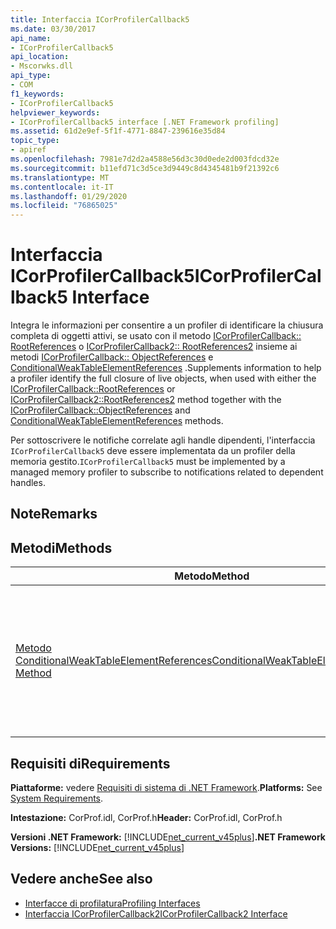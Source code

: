 ```yaml
---
title: Interfaccia ICorProfilerCallback5
ms.date: 03/30/2017
api_name:
- ICorProfilerCallback5
api_location:
- Mscorwks.dll
api_type:
- COM
f1_keywords:
- ICorProfilerCallback5
helpviewer_keywords:
- ICorProfilerCallback5 interface [.NET Framework profiling]
ms.assetid: 61d2e9ef-5f1f-4771-8847-239616e35d84
topic_type:
- apiref
ms.openlocfilehash: 7981e7d2d2a4588e56d3c30d0ede2d003fdcd32e
ms.sourcegitcommit: b11efd71c3d5ce3d9449c8d4345481b9f21392c6
ms.translationtype: MT
ms.contentlocale: it-IT
ms.lasthandoff: 01/29/2020
ms.locfileid: "76865025"
---
```

# <a name="icorprofilercallback5-interface"></a><span data-ttu-id="9c4d1-102">Interfaccia ICorProfilerCallback5</span><span class="sxs-lookup"><span data-stu-id="9c4d1-102">ICorProfilerCallback5 Interface</span></span>
<span data-ttu-id="9c4d1-103">Integra le informazioni per consentire a un profiler di identificare la chiusura completa di oggetti attivi, se usato con il metodo [ICorProfilerCallback:: RootReferences](icorprofilercallback-rootreferences-method.md) o [ICorProfilerCallback2:: RootReferences2](icorprofilercallback2-rootreferences2-method.md) insieme ai metodi [ICorProfilerCallback:: ObjectReferences](icorprofilercallback-objectreferences-method.md) e [ConditionalWeakTableElementReferences](icorprofilercallback5-conditionalweaktableelementreferences-method.md) .</span><span class="sxs-lookup"><span data-stu-id="9c4d1-103">Supplements information to help a profiler identify the full closure of live objects, when used with either the [ICorProfilerCallback::RootReferences](icorprofilercallback-rootreferences-method.md) or [ICorProfilerCallback2::RootReferences2](icorprofilercallback2-rootreferences2-method.md) method together with the [ICorProfilerCallback::ObjectReferences](icorprofilercallback-objectreferences-method.md) and [ConditionalWeakTableElementReferences](icorprofilercallback5-conditionalweaktableelementreferences-method.md) methods.</span></span>  
  
 <span data-ttu-id="9c4d1-104">Per sottoscrivere le notifiche correlate agli handle dipendenti, l'interfaccia `ICorProfilerCallback5` deve essere implementata da un profiler della memoria gestito.</span><span class="sxs-lookup"><span data-stu-id="9c4d1-104">`ICorProfilerCallback5` must be implemented by a managed memory profiler to subscribe to notifications related to dependent handles.</span></span>  
  
## <a name="remarks"></a><span data-ttu-id="9c4d1-105">Note</span><span class="sxs-lookup"><span data-stu-id="9c4d1-105">Remarks</span></span>  
  
## <a name="methods"></a><span data-ttu-id="9c4d1-106">Metodi</span><span class="sxs-lookup"><span data-stu-id="9c4d1-106">Methods</span></span>  
  
|<span data-ttu-id="9c4d1-107">Metodo</span><span class="sxs-lookup"><span data-stu-id="9c4d1-107">Method</span></span>|<span data-ttu-id="9c4d1-108">Descrizione</span><span class="sxs-lookup"><span data-stu-id="9c4d1-108">Description</span></span>|  
|------------|-----------------|  
|[<span data-ttu-id="9c4d1-109">Metodo ConditionalWeakTableElementReferences</span><span class="sxs-lookup"><span data-stu-id="9c4d1-109">ConditionalWeakTableElementReferences Method</span></span>](icorprofilercallback5-conditionalweaktableelementreferences-method.md)|<span data-ttu-id="9c4d1-110">Identifica la chiusura transitiva di oggetti a cui le radici fanno riferimento tramite i riferimenti di campo di membri diretti e tramite le dipendenze `ConditionalWeakTable`.</span><span class="sxs-lookup"><span data-stu-id="9c4d1-110">Identifies the transitive closure of objects referenced by those roots through both direct member field references and through `ConditionalWeakTable` dependencies.</span></span>|  
  
## <a name="requirements"></a><span data-ttu-id="9c4d1-111">Requisiti di</span><span class="sxs-lookup"><span data-stu-id="9c4d1-111">Requirements</span></span>  
 <span data-ttu-id="9c4d1-112">**Piattaforme:** vedere [Requisiti di sistema di .NET Framework](../../../../docs/framework/get-started/system-requirements.md).</span><span class="sxs-lookup"><span data-stu-id="9c4d1-112">**Platforms:** See [System Requirements](../../../../docs/framework/get-started/system-requirements.md).</span></span>  
  
 <span data-ttu-id="9c4d1-113">**Intestazione:** CorProf.idl, CorProf.h</span><span class="sxs-lookup"><span data-stu-id="9c4d1-113">**Header:** CorProf.idl, CorProf.h</span></span>  
  
 <span data-ttu-id="9c4d1-114">**Versioni .NET Framework:** [!INCLUDE[net_current_v45plus](../../../../includes/net-current-v45plus-md.md)]</span><span class="sxs-lookup"><span data-stu-id="9c4d1-114">**.NET Framework Versions:** [!INCLUDE[net_current_v45plus](../../../../includes/net-current-v45plus-md.md)]</span></span>  
  
## <a name="see-also"></a><span data-ttu-id="9c4d1-115">Vedere anche</span><span class="sxs-lookup"><span data-stu-id="9c4d1-115">See also</span></span>

- [<span data-ttu-id="9c4d1-116">Interfacce di profilatura</span><span class="sxs-lookup"><span data-stu-id="9c4d1-116">Profiling Interfaces</span></span>](profiling-interfaces.md)
- [<span data-ttu-id="9c4d1-117">Interfaccia ICorProfilerCallback2</span><span class="sxs-lookup"><span data-stu-id="9c4d1-117">ICorProfilerCallback2 Interface</span></span>](icorprofilercallback2-interface.md)
